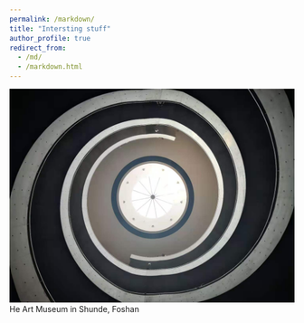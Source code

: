 ```yaml
---
permalink: /markdown/
title: "Intersting stuff"
author_profile: true
redirect_from: 
  - /md/
  - /markdown.html
---
```


![ ](../images/he.jpg)  
He Art Museum in Shunde, Foshan
